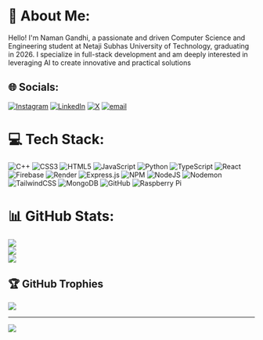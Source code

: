 # 💫 About Me:
Hello! I'm Naman Gandhi, a passionate and driven Computer Science and Engineering student at Netaji Subhas University of Technology, graduating in 2026.  I specialize in full-stack development and am deeply interested in leveraging AI to create innovative and practical solutions


## 🌐 Socials:
[![Instagram](https://img.shields.io/badge/Instagram-%23E4405F.svg?logo=Instagram&logoColor=white)](https://instagram.com/naman___gandhi) [![LinkedIn](https://img.shields.io/badge/LinkedIn-%230077B5.svg?logo=linkedin&logoColor=white)](https://www.linkedin.com/in/naman-gandhi-16a25a242/) [![X](https://img.shields.io/badge/X-black.svg?logo=X&logoColor=white)](https://x.com/Naman___gandhi) [![email](https://img.shields.io/badge/Email-D14836?logo=gmail&logoColor=white)](mailto:namangandhipersonal@gmail.com) 

# 💻 Tech Stack:
![C++](https://img.shields.io/badge/c++-%2300599C.svg?style=for-the-badge&logo=c%2B%2B&logoColor=white) ![CSS3](https://img.shields.io/badge/css3-%231572B6.svg?style=for-the-badge&logo=css3&logoColor=white) ![HTML5](https://img.shields.io/badge/html5-%23E34F26.svg?style=for-the-badge&logo=html5&logoColor=white) ![JavaScript](https://img.shields.io/badge/javascript-%23323330.svg?style=for-the-badge&logo=javascript&logoColor=%23F7DF1E) ![Python](https://img.shields.io/badge/python-3670A0?style=for-the-badge&logo=python&logoColor=ffdd54) ![TypeScript](https://img.shields.io/badge/typescript-%23007ACC.svg?style=for-the-badge&logo=typescript&logoColor=white) ![React](https://img.shields.io/badge/react-%2320232a.svg?style=for-the-badge&logo=react&logoColor=%2361DAFB) ![Firebase](https://img.shields.io/badge/firebase-%23039BE5.svg?style=for-the-badge&logo=firebase) ![Render](https://img.shields.io/badge/Render-%46E3B7.svg?style=for-the-badge&logo=render&logoColor=white) ![Express.js](https://img.shields.io/badge/express.js-%23404d59.svg?style=for-the-badge&logo=express&logoColor=%2361DAFB) ![NPM](https://img.shields.io/badge/NPM-%23CB3837.svg?style=for-the-badge&logo=npm&logoColor=white) ![NodeJS](https://img.shields.io/badge/node.js-6DA55F?style=for-the-badge&logo=node.js&logoColor=white) ![Nodemon](https://img.shields.io/badge/NODEMON-%23323330.svg?style=for-the-badge&logo=nodemon&logoColor=%BBDEAD) ![TailwindCSS](https://img.shields.io/badge/tailwindcss-%2338B2AC.svg?style=for-the-badge&logo=tailwind-css&logoColor=white) ![MongoDB](https://img.shields.io/badge/MongoDB-%234ea94b.svg?style=for-the-badge&logo=mongodb&logoColor=white) ![GitHub](https://img.shields.io/badge/github-%23121011.svg?style=for-the-badge&logo=github&logoColor=white) ![Raspberry Pi](https://img.shields.io/badge/-Raspberry_Pi-C51A4A?style=for-the-badge&logo=Raspberry-Pi)
# 📊 GitHub Stats:
![](https://github-readme-stats.vercel.app/api?username=NamanGandhi2005&theme=dark&hide_border=false&include_all_commits=true&count_private=true)<br/>
![](https://nirzak-streak-stats.vercel.app/?user=NamanGandhi2005&theme=dark&hide_border=false)<br/>
![](https://github-readme-stats.vercel.app/api/top-langs/?username=NamanGandhi2005&theme=dark&hide_border=false&include_all_commits=true&count_private=true&layout=compact)

## 🏆 GitHub Trophies
![](https://github-profile-trophy.vercel.app/?username=NamanGandhi2005&theme=radical&no-frame=true&no-bg=true&margin-w=4)

---
[![](https://visitcount.itsvg.in/api?id=NamanGandhi2005&icon=0&color=0)](https://visitcount.itsvg.in)

<!-- Proudly created with GPRM ( https://gprm.itsvg.in ) -->
